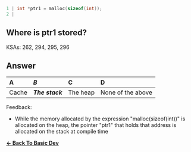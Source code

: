 ```c
1 | int *ptr1 = malloc(sizeof(int));
2 | 
```

## Where is ptr1 stored?

KSAs: 262, 294, 295, 296

## Answer
| A | ***B*** | C | D |
| :--- | :--- | :--- | :--- |
| Cache | ***The stack*** | The heap | None of the above |


Feedback:

- While the memory allocated by the expression "malloc(sizeof(int))" is allocated on the heap, the pointer "ptr1" that holds that address is allocated on the stack at compile time

[**<- Back To Basic Dev**](../../../Basic_Dev.md)

